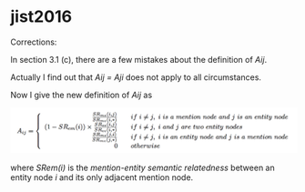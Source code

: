 # jist2016

Corrections:

In section 3.1 (c), there are a few mistakes about the definition of *Aij*.

Actually I find out that *Aij = Aji* does not apply to all circumstances.

Now I give the new definition of *Aij* as

![Aij](https://raw.githubusercontent.com/yanshengjia/photo/master/Aij.png)

where *SRem(i)* is the *mention-entity semantic relatedness* between an entity node *i* and its only adjacent mention node.